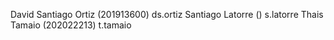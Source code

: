David Santiago Ortiz (201913600) ds.ortiz
Santiago Latorre () s.latorre
Thais Tamaio (202022213) t.tamaio
